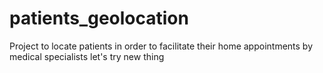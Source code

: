 # patients_geolocation
Project to locate patients in order to facilitate their home appointments by medical specialists
let's try new thing
